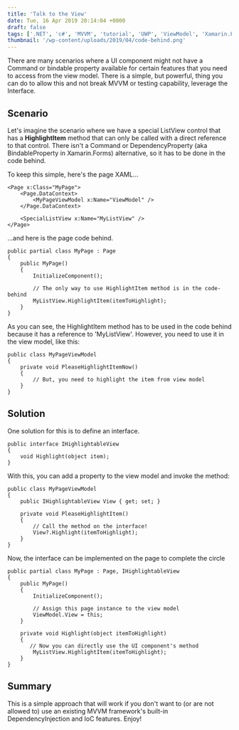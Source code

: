 ```yaml
---
title: 'Talk to the View'
date: Tue, 16 Apr 2019 20:14:04 +0000
draft: false
tags: ['.NET', 'c#', 'MVVM', 'tutorial', 'UWP', 'ViewModel', 'Xamarin.Forms', 'xaml']
thumbnail: '/wp-content/uploads/2019/04/code-behind.png'
---
```


  
There are many scenarios where a UI component might not have a Command or bindable property available for certain features that you need to access from the view model. There is a simple, but powerful, thing you can do to allow this and not break MVVM or testing capability, leverage the Interface.

Scenario
--------

Let's imagine the scenario where we have a special ListView control that has a **HighlightItem** method that can only be called with a direct reference to that control. There isn't a Command or DependencyProperty (aka BindableProperty in Xamarin.Forms) alternative, so it has to be done in the code behind.

To keep this simple, here's the page XAML...

```
<Page x:Class="MyPage">
    <Page.DataContext>
        <MyPageViewModel x:Name="ViewModel" />
    </Page.DataContext>

    <SpecialListView x:Name="MyListView" />
</Page>
```

...and here is the page code behind.

```
public partial class MyPage : Page
{
    public MyPage()
    {
        InitializeComponent();

        // The only way to use HighlightItem method is in the code-behind
        MyListView.HighlightItem(itemToHighlight);
    }
}
```

As you can see, the HighlightItem method has to be used in the code behind because it has a reference to 'MyListView'. However, you need to use it in the view model, like this:

```
public class MyPageViewModel
{
    private void PleaseHighlightItemNow()
    {
        // But, you need to highlight the item from view model
    }
}
```

Solution
--------

One solution for this is to define an interface.

```
public interface IHighlightableView
{
    void Highlight(object item);
}
```

With this, you can add a property to the view model and invoke the method:

```
public class MyPageViewModel
{
    public IHighlightableView View { get; set; }

    private void PleaseHighlightItem()
    {
        // Call the method on the interface!
        View?.Highlight(itemToHighlight);
    }
}
```

Now, the interface can be implemented on the page to complete the circle

```
public partial class MyPage : Page, IHighlightableView
{
    public MyPage()
    {
        InitializeComponent();

        // Assign this page instance to the view model
        ViewModel.View = this;
    }

    private void Highlight(object itemToHighlight)
    {
       // Now you can directly use the UI component's method
        MyListView.HighlightItem(itemToHighlight);
    }
}
```

Summary
-------

This is a simple approach that will work if you don't want to (or are not allowed to) use an existing MVVM framework's built-in DependencyInjection and IoC features. Enjoy!